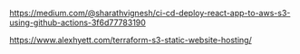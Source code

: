https://medium.com/@sharathvignesh/ci-cd-deploy-react-app-to-aws-s3-using-github-actions-3f6d77783190 

https://www.alexhyett.com/terraform-s3-static-website-hosting/